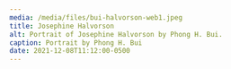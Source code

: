 ```yaml
---
media: /media/files/bui-halvorson-web1.jpeg
title: Josephine Halvorson
alt: Portrait of Josephine Halvorson by Phong H. Bui.
caption: Portrait by Phong H. Bui
date: 2021-12-08T11:12:00-0500
---
```

